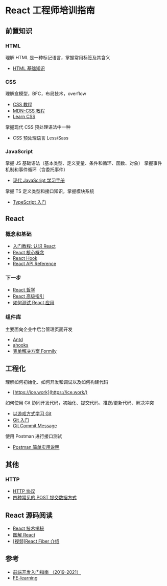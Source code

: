 # React 工程师培训指南

## 前置知识

### HTML

理解 HTML 是一种标记语言，掌握常用标签及其含义
- [HTML 基础知识](https://developer.mozilla.org/zh-CN/docs/learn/HTML/Introduction_to_HTML/Getting_started)

### CSS

理解盒模型，BFC，布局技术，overflow
- [CSS 教程](https://www.runoob.com/css/css-tutorial.html)
- [MDN-CSS 教程](https://developer.mozilla.org/zh-CN/docs/Learn/CSS/First_steps/What_is_CSS)
- [Learn CSS](https://web.dev/learn/css/)

掌握现代 CSS 预处理语法中一种
- CSS 预处理语言 Less/Sass

### JavaScript

掌握 JS 基础语法（基本类型、定义变量、条件和循环、函数、对象）
掌握事件机制和事件循环（含委托事件）
- [现代 JavaScript 学习手册](https://zh.javascript.info/intro)

掌握 TS 定义类型和接口知识，掌握模块系统
- [TypeScript 入门](https://ts.xcatliu.com)

## React

### 概念和基础

- [入门教程: 认识 React](https://www.notion.so/React-0a83213dc59d41a9990eb653aba77cd7)
- [React 核心概念](https://zh-hans.reactjs.org/docs/hello-world.html)
- [React Hook](https://zh-hans.reactjs.org/docs/hooks-intro.html)
- [React API Reference](https://zh-hans.reactjs.org/docs/react-api.html)

### 下一步
- [React 哲学](https://zh-hans.reactjs.org/docs/thinking-in-react.html)
- [React 高级指引](https://zh-hans.reactjs.org/docs/context.html)
- [如何测试 React 应用](https://zh-hans.reactjs.org/docs/testing.html)

### 组件库
主要面向企业中后台管理页面开发
- [Antd](https://ant.design/index-cn)
- [ahooks](https://ahooks.js.org)
- [表单解决方案 Formily](https://formilyjs.org/zh-CN)

## 工程化

理解如何初始化、如何开发和调试以及如何构建代码
- [https://ice.work](https://ice.work/)

如何使用 Git 协同开发代码，初始化、提交代码、推送/更新代码、解决冲突
- [以游戏方式学习 Git](https://learngitbranching.js.org/)
- [Git 入门](https://backlog.com/git-tutorial/cn/intro/intro1_1.html)
- [Git Commit Message](https://segmentfault.com/a/1190000009048911#item-3)

使用 Postman 进行接口测试
- [Postman 简单实用说明](https://zhuanlan.zhihu.com/p/46415921)

## 其他
### HTTP

- [HTTP 协议](https://www.runoob.com/http/http-tutorial.html)
- [四种常见的 POST 提交数据方式](https://imququ.com/post/four-ways-to-post-data-in-http.html)



## React 源码阅读

- [React 技术揭秘](https://react.iamkasong.com)
- [图解 React](https://7kms.github.io/react-illustration-series/)
- [[视频]React Fiber 介绍](http://conf2017.reactjs.org/speakers/lin)

## 参考

- [前端开发入门指南 （2019-2021）](https://rualc.com/note/frontend-development-cookbook/#web-developer-roadmap)
- [FE-learning](https://githubmemory.com/repo/lingzhis/FE-learning)

